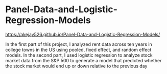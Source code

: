# Panel-Data-and-Logistic-Regression-Models
https://akejay526.github.io/Panel-Data-and-Logistic-Regression-Models/

In the first part of this project, I analyzed rent data across ten years in college towns in the US using pooled, fixed effect, and random effect models.
In the second part, I used logistic regression to analyze stock market data from the S&P 500 to generate a model that predicted whether the stock market would end up or down relative to the previous day
